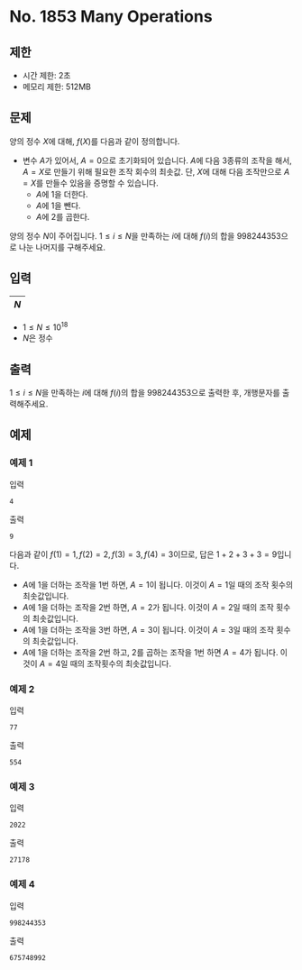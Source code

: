 # No. 1853 Many Operations

## 제한

- 시간 제한: 2초
- 메모리 제한: 512MB

## 문제

양의 정수 $X$에 대해, $f(X)$를 다음과 같이 정의합니다.

- 변수 $A$가 있어서, $A = 0$으로 초기화되어 있습니다. $A$에 다음 $3$종류의 조작을 해서, $A=X$로 만들기 위해 필요한 조작 회수의 최솟값. 단, $X$에 대해 다음 조작만으로 $A=X$를 만들수 있음을 증명할 수 있습니다.
  - $A$에 $1$을 더한다.
  - $A$에 $1$을 뺀다.
  - $A$에 $2$를 곱한다.

양의 정수 $N$이 주어집니다. $1 \le i \le N$을 만족하는 $i$에 대해 $f(i)$의 합을 $998244353$으로 나눈 나머지를 구해주세요.

## 입력

|$N$|
|:-|

- $1 \le N \le 10^{18}$
- $N$은 정수

## 출력

$1 \le i \le N$을 만족하는 $i$에 대해 $f(i)$의 합을 $998244353$으로 출력한 후, 개행문자를 출력해주세요.

## 예제

### 예제 1

입력

```
4
```

출력

```
9
```

다음과 같이 $f(1) = 1, f(2) = 2, f(3) = 3, f(4) = 3$이므로, 답은 $1+2+3+3 = 9$입니다.

- $A$에 $1$을 더하는 조작을 $1$번 하면, $A=1$이 됩니다. 이것이 $A=1$일 때의 조작 횟수의 최솟값입니다.
- $A$​에 $1$​을 더하는 조작을 $2$​번 하면, $A=2$​가 됩니다. 이것이 $A=2$​일 때의 조작 횟수의 최솟값입니다. 
- $A$에 $1$을 더하는 조작을 $3$번 하면, $A=3$이 됩니다. 이것이 $A=3$일 때의 조작 횟수의 최솟값입니다. 
- $A$에 $1$을 더하는 조작을 $2$번 하고, $2$를 곱하는 조작을 $1$번 하면 $A=4$가 됩니다. 이것이 $A=4$일 때의 조작횟수의 최솟값입니다.

### 예제 2

입력

```
77
```

출력

```
554
```

### 예제 3

입력

```
2022
```

출력

```
27178
```

### 예제 4

입력

```
998244353
```

출력

```
675748992
```

